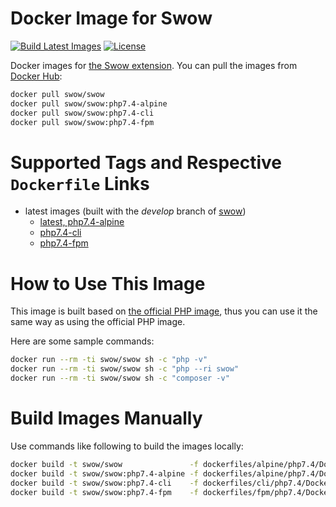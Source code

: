 # Docker Image for Swow

[![Build Latest Images](https://github.com/swow/docker-swow/workflows/Build%20Latest%20Images/badge.svg)](https://github.com/swow/docker-swow/actions)
[![License](https://img.shields.io/badge/license-apache2-blue.svg)](https://github.com/swow/docker-swow/blob/master/LICENSE)

Docker images for [the Swow extension](https://github.com/swow/swow). You can pull the images from [Docker Hub](https://hub.docker.com/r/swow/swow):

```bash
docker pull swow/swow
docker pull swow/swow:php7.4-alpine
docker pull swow/swow:php7.4-cli
docker pull swow/swow:php7.4-fpm
```

# Supported Tags and Respective `Dockerfile` Links

* latest images (built with the _develop_ branch of [swow](https://github.com/swow/swow))
    * [latest, php7.4-alpine](https://github.com/swow/docker-swow/blob/master/dockerfiles/alpine/php7.4/Dockerfile)
    * [php7.4-cli](https://github.com/swow/docker-swow/blob/master/dockerfiles/cli/php7.4/Dockerfile)
    * [php7.4-fpm](https://github.com/swow/docker-swow/blob/master/dockerfiles/fpm/php7.4/Dockerfile)

# How to Use This Image

This image is built based on [the official PHP image](https://hub.docker.com/_/php), thus you can use it the same way as
using the official PHP image.

Here are some sample commands:

```bash
docker run --rm -ti swow/swow sh -c "php -v"
docker run --rm -ti swow/swow sh -c "php --ri swow"
docker run --rm -ti swow/swow sh -c "composer -v"
```

# Build Images Manually

Use commands like following to build the images locally:

```bash
docker build -t swow/swow               -f dockerfiles/alpine/php7.4/Dockerfile .
docker build -t swow/swow:php7.4-alpine -f dockerfiles/alpine/php7.4/Dockerfile .
docker build -t swow/swow:php7.4-cli    -f dockerfiles/cli/php7.4/Dockerfile    .
docker build -t swow/swow:php7.4-fpm    -f dockerfiles/fpm/php7.4/Dockerfile    .
```
